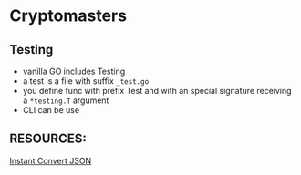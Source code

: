 # Cryptomasters

## Testing
- vanilla GO includes Testing
- a test is a file with suffix `_test.go`
- you define func with prefix Test and with an special signature receiving a `*testing.T` argument
- CLI can be use

## RESOURCES:
[Instant Convert JSON](https://mholt.github.io/json-to-go/)
